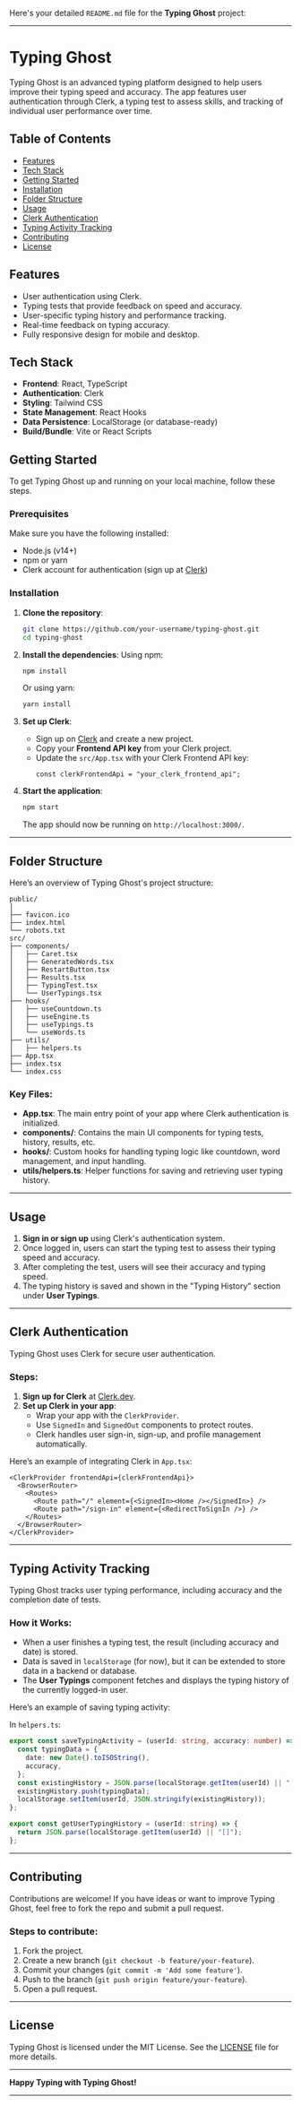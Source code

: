 Here's your detailed `README.md` file for the **Typing Ghost** project:

---

# **Typing Ghost**

Typing Ghost is an advanced typing platform designed to help users improve their typing speed and accuracy. The app features user authentication through Clerk, a typing test to assess skills, and tracking of individual user performance over time.

## **Table of Contents**
- [Features](#features)
- [Tech Stack](#tech-stack)
- [Getting Started](#getting-started)
- [Installation](#installation)
- [Folder Structure](#folder-structure)
- [Usage](#usage)
- [Clerk Authentication](#clerk-authentication)
- [Typing Activity Tracking](#typing-activity-tracking)
- [Contributing](#contributing)
- [License](#license)

## **Features**
- User authentication using Clerk.
- Typing tests that provide feedback on speed and accuracy.
- User-specific typing history and performance tracking.
- Real-time feedback on typing accuracy.
- Fully responsive design for mobile and desktop.
  
## **Tech Stack**
- **Frontend**: React, TypeScript
- **Authentication**: Clerk
- **Styling**: Tailwind CSS
- **State Management**: React Hooks
- **Data Persistence**: LocalStorage (or database-ready)
- **Build/Bundle**: Vite or React Scripts

## **Getting Started**

To get Typing Ghost up and running on your local machine, follow these steps.

### **Prerequisites**
Make sure you have the following installed:
- Node.js (v14+)
- npm or yarn
- Clerk account for authentication (sign up at [Clerk](https://clerk.dev))

### **Installation**

1. **Clone the repository**:
   ```bash
   git clone https://github.com/your-username/typing-ghost.git
   cd typing-ghost
   ```

2. **Install the dependencies**:
   Using npm:
   ```bash
   npm install
   ```
   Or using yarn:
   ```bash
   yarn install
   ```

3. **Set up Clerk**:
   - Sign up on [Clerk](https://clerk.dev) and create a new project.
   - Copy your **Frontend API key** from your Clerk project.
   - Update the `src/App.tsx` with your Clerk Frontend API key:
     ```tsx
     const clerkFrontendApi = "your_clerk_frontend_api";
     ```

4. **Start the application**:
   ```bash
   npm start
   ```
   The app should now be running on `http://localhost:3000/`.

---

## **Folder Structure**

Here’s an overview of Typing Ghost's project structure:

```
public/
│
├── favicon.ico
├── index.html
└── robots.txt
src/
├── components/
│   ├── Caret.tsx
│   ├── GeneratedWords.tsx
│   ├── RestartButton.tsx
│   ├── Results.tsx
│   ├── TypingTest.tsx
│   └── UserTypings.tsx
├── hooks/
│   ├── useCountdown.ts
│   ├── useEngine.ts
│   ├── useTypings.ts
│   └── useWords.ts
├── utils/
│   ├── helpers.ts
├── App.tsx
├── index.tsx
└── index.css
```

### Key Files:
- **App.tsx**: The main entry point of your app where Clerk authentication is initialized.
- **components/**: Contains the main UI components for typing tests, history, results, etc.
- **hooks/**: Custom hooks for handling typing logic like countdown, word management, and input handling.
- **utils/helpers.ts**: Helper functions for saving and retrieving user typing history.

---

## **Usage**

1. **Sign in or sign up** using Clerk's authentication system.
2. Once logged in, users can start the typing test to assess their typing speed and accuracy.
3. After completing the test, users will see their accuracy and typing speed.
4. The typing history is saved and shown in the "Typing History" section under **User Typings**.

---

## **Clerk Authentication**

Typing Ghost uses Clerk for secure user authentication.

### Steps:
1. **Sign up for Clerk** at [Clerk.dev](https://clerk.dev).
2. **Set up Clerk in your app**:
   - Wrap your app with the `ClerkProvider`.
   - Use `SignedIn` and `SignedOut` components to protect routes.
   - Clerk handles user sign-in, sign-up, and profile management automatically.

Here’s an example of integrating Clerk in `App.tsx`:
```tsx
<ClerkProvider frontendApi={clerkFrontendApi}>
  <BrowserRouter>
    <Routes>
      <Route path="/" element={<SignedIn><Home /></SignedIn>} />
      <Route path="/sign-in" element={<RedirectToSignIn />} />
    </Routes>
  </BrowserRouter>
</ClerkProvider>
```

---

## **Typing Activity Tracking**

Typing Ghost tracks user typing performance, including accuracy and the completion date of tests.

### How it Works:
- When a user finishes a typing test, the result (including accuracy and date) is stored.
- Data is saved in `localStorage` (for now), but it can be extended to store data in a backend or database.
- The **User Typings** component fetches and displays the typing history of the currently logged-in user.

Here’s an example of saving typing activity:

In `helpers.ts`:
```ts
export const saveTypingActivity = (userId: string, accuracy: number) => {
  const typingData = {
    date: new Date().toISOString(),
    accuracy,
  };
  const existingHistory = JSON.parse(localStorage.getItem(userId) || "[]");
  existingHistory.push(typingData);
  localStorage.setItem(userId, JSON.stringify(existingHistory));
};

export const getUserTypingHistory = (userId: string) => {
  return JSON.parse(localStorage.getItem(userId) || "[]");
};
```

---

## **Contributing**

Contributions are welcome! If you have ideas or want to improve Typing Ghost, feel free to fork the repo and submit a pull request.

### Steps to contribute:
1. Fork the project.
2. Create a new branch (`git checkout -b feature/your-feature`).
3. Commit your changes (`git commit -m 'Add some feature'`).
4. Push to the branch (`git push origin feature/your-feature`).
5. Open a pull request.

---

## **License**

Typing Ghost is licensed under the MIT License. See the [LICENSE](LICENSE) file for more details.

---

**Happy Typing with Typing Ghost!**

---

